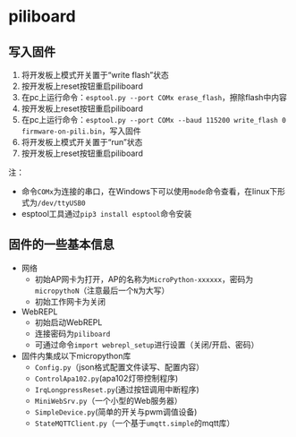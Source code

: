 # piliboard


## 写入固件
1. 将开发板上模式开关置于“write flash”状态
2. 按开发板上reset按钮重启piliboard
3. 在pc上运行命令：`esptool.py --port COMx erase_flash`，擦除flash中内容
4. 按开发板上reset按钮重启piliboard
5. 在pc上运行命令：`esptool.py --port COMx --baud 115200 write_flash 0 firmware-on-pili.bin`，写入固件
6. 将开发板上模式开关置于“run”状态
7. 按开发板上reset按钮重启piliboard

注：
- 命令`COMx`为连接的串口，在Windows下可以使用`mode`命令查看，在linux下形式为`/dev/ttyUSB0`
- esptool工具通过`pip3 install esptool`命令安装

## 固件的一些基本信息
- 网络
	- 初始AP网卡为打开，AP的名称为`MicroPython-xxxxxx`，密码为`micropythoN`（注意最后一个`N`为大写）
	- 初始工作网卡为关闭
- WebREPL
	- 初始启动WebREPL
    - 连接密码为`piliboard`
    - 可通过命令`import webrepl_setup`进行设置（关闭/开启、密码）
- 固件内集成以下micropython库
	- `Config.py`（json格式配置文件读写、配置内容）
	- `ControlApa102.py`(apa102灯带控制程序)
	- `IrqLongpressReset.py`(通过按钮调用中断程序)
	- `MiniWebSrv.py`（一个小型的Web服务器）
	- `SimpleDevice.py`(简单的开关与pwm调值设备)
	- `StateMQTTClient.py`（一个基于`umqtt.simple`的mqtt库）

